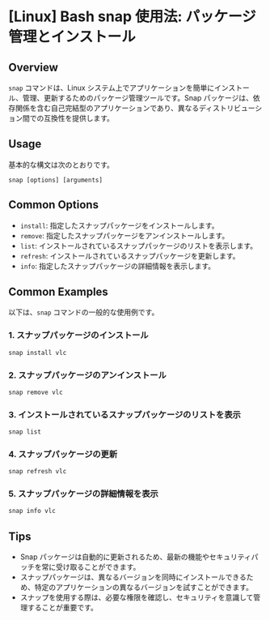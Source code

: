 # [Linux] Bash snap 使用法: パッケージ管理とインストール

## Overview
`snap` コマンドは、Linux システム上でアプリケーションを簡単にインストール、管理、更新するためのパッケージ管理ツールです。Snap パッケージは、依存関係を含む自己完結型のアプリケーションであり、異なるディストリビューション間での互換性を提供します。

## Usage
基本的な構文は次のとおりです。

```
snap [options] [arguments]
```

## Common Options
- `install`: 指定したスナップパッケージをインストールします。
- `remove`: 指定したスナップパッケージをアンインストールします。
- `list`: インストールされているスナップパッケージのリストを表示します。
- `refresh`: インストールされているスナップパッケージを更新します。
- `info`: 指定したスナップパッケージの詳細情報を表示します。

## Common Examples
以下は、`snap` コマンドの一般的な使用例です。

### 1. スナップパッケージのインストール
```bash
snap install vlc
```

### 2. スナップパッケージのアンインストール
```bash
snap remove vlc
```

### 3. インストールされているスナップパッケージのリストを表示
```bash
snap list
```

### 4. スナップパッケージの更新
```bash
snap refresh vlc
```

### 5. スナップパッケージの詳細情報を表示
```bash
snap info vlc
```

## Tips
- Snap パッケージは自動的に更新されるため、最新の機能やセキュリティパッチを常に受け取ることができます。
- スナップパッケージは、異なるバージョンを同時にインストールできるため、特定のアプリケーションの異なるバージョンを試すことができます。
- スナップを使用する際は、必要な権限を確認し、セキュリティを意識して管理することが重要です。